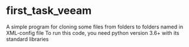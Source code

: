 # first_task_veeam
 A simple program for cloning some files from folders to folders named in XML-config file
 To run this code, you need python version 3.6+ with its standard libraries
